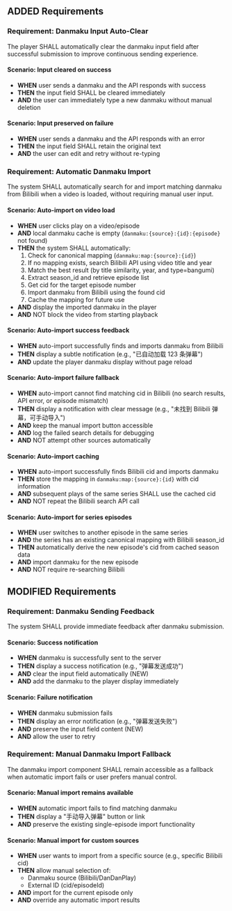 ## ADDED Requirements

### Requirement: Danmaku Input Auto-Clear

The player SHALL automatically clear the danmaku input field after successful submission to improve continuous sending experience.

#### Scenario: Input cleared on success

- **WHEN** user sends a danmaku and the API responds with success
- **THEN** the input field SHALL be cleared immediately
- **AND** the user can immediately type a new danmaku without manual deletion

#### Scenario: Input preserved on failure

- **WHEN** user sends a danmaku and the API responds with an error
- **THEN** the input field SHALL retain the original text
- **AND** the user can edit and retry without re-typing

### Requirement: Automatic Danmaku Import

The system SHALL automatically search for and import matching danmaku from Bilibili when a video is loaded, without requiring manual user input.

#### Scenario: Auto-import on video load

- **WHEN** user clicks play on a video/episode
- **AND** local danmaku cache is empty (`danmaku:{source}:{id}:{episode}` not found)
- **THEN** the system SHALL automatically:
  1. Check for canonical mapping (`danmaku:map:{source}:{id}`)
  2. If no mapping exists, search Bilibili API using video title and year
  3. Match the best result (by title similarity, year, and type=bangumi)
  4. Extract season_id and retrieve episode list
  5. Get cid for the target episode number
  6. Import danmaku from Bilibili using the found cid
  7. Cache the mapping for future use
- **AND** display the imported danmaku in the player
- **AND** NOT block the video from starting playback

#### Scenario: Auto-import success feedback

- **WHEN** auto-import successfully finds and imports danmaku from Bilibili
- **THEN** display a subtle notification (e.g., "已自动加载 123 条弹幕")
- **AND** update the player danmaku display without page reload

#### Scenario: Auto-import failure fallback

- **WHEN** auto-import cannot find matching cid in Bilibili (no search results, API error, or episode mismatch)
- **THEN** display a notification with clear message (e.g., "未找到 Bilibili 弹幕，可手动导入")
- **AND** keep the manual import button accessible
- **AND** log the failed search details for debugging
- **AND** NOT attempt other sources automatically

#### Scenario: Auto-import caching

- **WHEN** auto-import successfully finds Bilibili cid and imports danmaku
- **THEN** store the mapping in `danmaku:map:{source}:{id}` with cid information
- **AND** subsequent plays of the same series SHALL use the cached cid
- **AND** NOT repeat the Bilibili search API call

#### Scenario: Auto-import for series episodes

- **WHEN** user switches to another episode in the same series
- **AND** the series has an existing canonical mapping with Bilibili season_id
- **THEN** automatically derive the new episode's cid from cached season data
- **AND** import danmaku for the new episode
- **AND** NOT require re-searching Bilibili

## MODIFIED Requirements

### Requirement: Danmaku Sending Feedback

The system SHALL provide immediate feedback after danmaku submission.

#### Scenario: Success notification

- **WHEN** danmaku is successfully sent to the server
- **THEN** display a success notification (e.g., "弹幕发送成功")
- **AND** clear the input field automatically (NEW)
- **AND** add the danmaku to the player display immediately

#### Scenario: Failure notification

- **WHEN** danmaku submission fails
- **THEN** display an error notification (e.g., "弹幕发送失败")
- **AND** preserve the input field content (NEW)
- **AND** allow the user to retry

### Requirement: Manual Danmaku Import Fallback

The danmaku import component SHALL remain accessible as a fallback when automatic import fails or user prefers manual control.

#### Scenario: Manual import remains available

- **WHEN** automatic import fails to find matching danmaku
- **THEN** display a "手动导入弹幕" button or link
- **AND** preserve the existing single-episode import functionality

#### Scenario: Manual import for custom sources

- **WHEN** user wants to import from a specific source (e.g., specific Bilibili cid)
- **THEN** allow manual selection of:
  - Danmaku source (Bilibili/DanDanPlay)
  - External ID (cid/episodeId)
- **AND** import for the current episode only
- **AND** override any automatic import results
